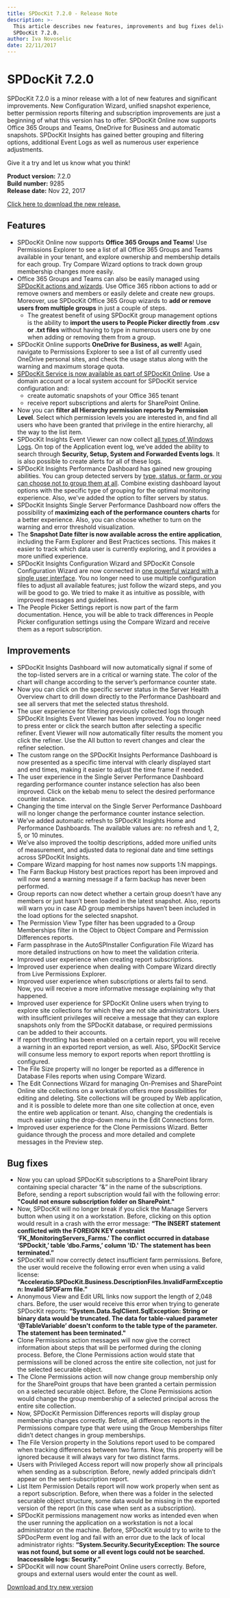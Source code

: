 ```yaml
---
title: SPDocKit 7.2.0 - Release Note
description: >-
  This article describes new features, improvements and bug fixes delivered in
  SPDocKit 7.2.0.
author: Iva Novoselic
date: 22/11/2017
---
```


# SPDocKit 7.2.0

SPDocKit 7.2.0 is a minor release with a lot of new features and significant improvements. New Configuration Wizard, unified snapshot experience, better permission reports filtering and subscription improvements are just a beginning of what this version has to offer. SPDocKit Online now supports Office 365 Groups and Teams, OneDrive for Business and automatic snapshots. SPDocKit Insights has gained better grouping and filtering options, additional Event Logs as well as numerous user experience adjustments.

Give it a try and let us know what you think!

**Product version:** 7.2.0  
**Build number:** 9285  
**Release date:** Nov 22, 2017

[Click here to download the new release.](https://www.spdockit.com/downloads/)

## Features

* SPDocKit Online now supports **Office 365 Groups and Teams**! Use Permissions Explorer to see a list of all Office 365 Groups and Teams available in your tenant, and explore ownership and membership details for each group. Try Compare Wizard options to track down group membership changes more easily.
* Office 365 Groups and Teams can also be easily managed using [SPDocKit actions and wizards](https://github.com/SysKitTeam/docs-spdockit/tree/3076134c394896b738d73c32ae3b54514e43e850/spdockit-spo/office-365-groups-and-teams.md). Use Office 365 ribbon actions to add or remove owners and members or easily delete and create new groups. Moreover, use SPDocKit Office 365 Group wizards to **add or remove users from multiple groups** in just a couple of steps.
  * The greatest benefit of using SPDocKit group management options is the ability to **import the users to People Picker directly from .csv or .txt files** without having to type in numerous users one by one when adding or removing them from a group.
* SPDocKit Online supports **OneDrive for Business, as well**! Again, navigate to Permissions Explorer to see a list of all currently used OneDrive personal sites, and check the usage status along with the warning and maximum storage quota.
* [SPDocKit Service is now available as part of SPDocKit Online](../spdockit-spo/spo-snapshots.md). Use a domain account or a local system account for SPDocKit service configuration and:
  * create automatic snapshots of your Office 365 tenant
  * receive report subscriptions and alerts for SharePoint Online.
* Now you can **filter all Hierarchy permission reports by Permission Level**. Select which permission levels you are interested in, and find all users who have been granted that privilege in the entire hierarchy, all the way to the list item.
* SPDocKit Insights Event Viewer can now collect [all types of Windows Logs](../spdockit-insights/customize-settings.md). On top of the Application event log, we’ve added the ability to search through **Security, Setup, System and Forwarded Events logs**. It is also possible to create alerts for all of these logs.
* SPDocKit Insights Performance Dashboard has gained new grouping abilities. You can group detected servers by [type, status, or farm, or you can choose not to group them at all](../spdockit-insights/insights-performance.md). Combine existing dashboard layout options with the specific type of grouping for the optimal monitoring experience. Also, we've added the option to filter servers by status.
* SPDocKit Insights Single Server Performance Dashboard now offers the possibility of **maximizing each of the performance counters charts** for a better experience. Also, you can choose whether to turn on the warning and error threshold visualization.
* The **Snapshot Date filter is now available across the entire application**, including the Farm Explorer and Best Practices sections. This makes it easier to track which data user is currently exploring, and it provides a more unified experience.
* SPDocKit Insights Configuration Wizard and SPDocKit Console Configuration Wizard are now connected in [one powerful wizard with a single user interface](../configuration/configure-spdockit.md). You no longer need to use multiple configuration files to adjust all available features; just follow the wizard steps, and you will be good to go. We tried to make it as intuitive as possible, with improved messages and guidelines.
* The People Picker Settings report is now part of the farm documentation. Hence, you will be able to track differences in People Picker configuration settings using the Compare Wizard and receive them as a report subscription.

## Improvements

* SPDocKit Insights Dashboard will now automatically signal if some of the top-listed servers are in a critical or warning state. The color of the chart will change according to the server’s performance counter state.
* Now you can click on the specific server status in the Server Health Overview chart to drill down directly to the Performance Dashboard and see all servers that met the selected status threshold.
* The user experience for filtering previously collected logs through SPDocKit Insights Event Viewer has been improved. You no longer need to press enter or click the search button after selecting a specific refiner. Event Viewer will now automatically filter results the moment  you click the refiner. Use the All button to revert changes and clear the refiner selection.
* The custom range on the SPDocKit Insights Performance Dashboard is now presented as a specific time interval with clearly displayed start and end times, making it easier to adjust the time frame if needed.
* The user experience in the Single Server Performance Dashboard regarding performance counter instance selection has also been improved. Click on the kebab menu to select the desired performance counter instance.
* Changing the time interval on the Single Server Performance Dashboard will no longer change the performance counter instance selection.
* We’ve added automatic refresh to SPDocKit Insights Home and Performance Dashboards. The available values are: no refresh and 1, 2, 5, or 10 minutes.
* We’ve also improved the tooltip descriptions, added more unified units of measurement, and adjusted data to regional date and time settings across SPDocKit Insights.
* Compare Wizard mapping for host names now supports 1:N mappings.
* The Farm Backup History best practices report has been improved and will now send a warning message if a farm backup has never been performed. 
* Group reports can now detect whether a certain group doesn’t have any members or just hasn’t been loaded in the latest snapshot. Also, reports will warn you in case AD group memberships haven’t been included in the load options for the selected snapshot.
* The Permission View Type filter has been upgraded to a Group Memberships filter in the Object to Object  Compare and Permission Differences reports. 
* Farm passphrase in the AutoSPInstaller Configuration File Wizard has more detailed instructions on how to meet the validation criteria.
* Improved user experience when creating report subscriptions.
* Improved user experience when dealing with Compare Wizard directly from Live Permissions Explorer.
* Improved user experience when subscriptions or alerts fail to send. Now, you will receive a more informative message explaining why that happened.
* Improved user experience for SPDocKit Online users when trying to explore site collections for which they are not site administrators. Users with insufficient privileges will receive a message that they can explore snapshots only from the SPDocKit database, or required permissions can be added to their accounts.
* If report throttling has been enabled on a certain report, you will receive a warning in an exported report version, as well. Also, SPDocKit Service will consume less memory to export reports when report throttling is configured.
* The File Size property will no longer be reported as a difference in Database Files reports when using Compare Wizard.
* The Edit Connections Wizard for managing On-Premises and SharePoint Online site collections on a workstation offers more possibilities for editing and deleting. Site collections will be grouped by Web application, and it is possible to delete more than one site collection at once, even the entire web application or tenant. Also, changing the credentials is much easier using the drop-down menu in the Edit Connections form.
* Improved user experience for the Clone Permissions Wizard. Better guidance through the process and more detailed and complete messages in the Preview step.

## Bug fixes

* Now you can upload SPDocKit subscriptions to a SharePoint library containing special character “&” in the name of the subscriptions. Before, sending a report subscription would fail with the following error: **"Could not ensure subscription folder on SharePoint."**
* Now, SPDocKit will no longer break if you click the Manage Servers button when using it on a workstation. Before, clicking on this option would result in a crash with the error message: **“The INSERT statement conflicted with the FOREIGN KEY constraint ‘FK\_MonitoringServers\_Farms.’ The conflict occurred in database ‘SPDockit,’ table ‘dbo.Farms,’ column 'ID.' The statement has been terminated.”**
* SPDocKit will now correctly detect insufficient farm permissions. Before, the user would receive the following error even when using a valid license: **“Acceleratio.SPDocKit.Business.DescriptionFiles.InvalidFarmException: Invalid SPDFarm file."**
* Anonymous View and Edit URL links now support the length of 2,048 chars. Before, the user would receive this error when trying to generate SPDocKit reports: **“System.Data.SqlClient.SqlException: String or binary data would be truncated. The data for table-valued parameter ‘@TableVariable’ doesn't conform to the table type of the parameter. The statement has been terminated."**
* Clone Permissions action messages will now give the correct information about steps that will be performed during the cloning process. Before, the Clone Permissions action would state that permissions will be cloned across the entire site collection, not just for the selected securable object.
* The Clone Permissions action will now change group membership only for the SharePoint groups that have been granted a certain permission on a selected  securable object. Before, the Clone Permissions action would change the group membership of a selected principal across the entire site collection. 
* Now, SPDocKit Permission Differences reports will display group membership changes correctly. Before, all differences reports in the Permissions compare type that were using the Group Memberships filter didn’t detect changes in group memberships.  
* The File Version property in the Solutions report used to be compared when tracking differences between two farms. Now, this property will be ignored because it will always vary for two distinct farms.
* Users with Privileged Access report will now properly show all principals when sending as a subscription. Before, newly added principals didn’t appear on the sent-subscription report.
* List Item Permission Details report will now work properly when sent as a report subscription. Before, when there was a folder in the selected securable object structure, some data would be missing in the exported version of the report \(in this case when sent as a subscription\).
* SPDocKit permissions management now works as intended even when the user running the application on a workstation is not a local administrator on the machine. Before, SPDocKit would try to write to the SPDocPerm event log and fail with an error due to the lack of local administrator rights: **“System.Security.SecurityException: The source was not found, but some or all event logs could not be searched. Inaccessible logs: Security.”**
* SPDocKit will now count SharePoint Online users correctly.  Before, groups and external users would enter the count as well.

[Download and try new version](https://www.spdockit.com/downloads/)

